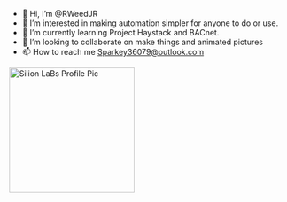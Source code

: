 - 👋 Hi, I’m @RWeedJR
- 👀 I’m interested in making automation simpler for anyone to do or use.
- 🌱 I’m currently learning Project Haystack and BACnet.
- 💞️ I’m looking to collaborate on make things and animated pictures
- 📫 How to reach me Sparkey36079@outlook.com

<!---
RWeedJR/RWeedJR is a ✨ special ✨ repository because its `README.md` (this file) appears on your GitHub profile.
You can click the Preview link to take a look at your changes.
--->
<img width="226" alt="Silion LaBs Profile Pic" src="https://user-images.githubusercontent.com/96927802/236678333-923f212a-5f9a-4fa7-82f6-573daeb5e247.png">
